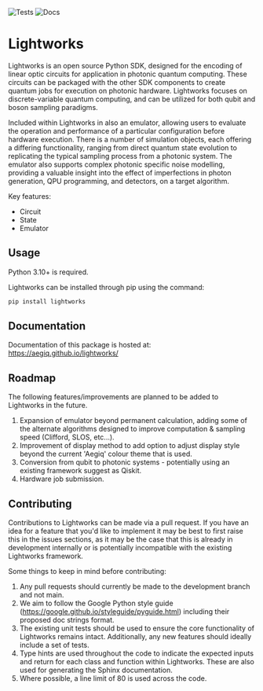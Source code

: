 ![Tests](https://github.com/Aegiq/lightworks/actions/workflows/tests.yml/badge.svg?event=push)
![Docs](https://github.com/Aegiq/lightworks/actions/workflows/sphinx_deploy.yml/badge.svg?event=push)

# Lightworks

Lightworks is an open source Python SDK, designed for the encoding of linear optic circuits for application in photonic quantum computing. These circuits can be packaged with the other SDK components to create quantum jobs for execution on photonic hardware. Lightworks focuses on discrete-variable quantum computing, and can be utilized for both qubit and boson sampling paradigms.

Included within Lightworks in also an emulator, allowing users to evaluate the operation and performance of a particular configuration before hardware execution. There is a number of simulation objects, each offering a differing functionality, ranging from direct quantum state evolution to replicating the typical sampling process from a photonic system. The emulator also supports complex photonic specific noise modelling, providing a valuable insight into the effect of imperfections in photon generation, QPU programming, and detectors, on a target algorithm.

Key features:
- Circuit
- State
- Emulator

## Usage

Python 3.10+ is required.

Lightworks can be installed through pip using the command:

```bash
pip install lightworks
```

## Documentation

Documentation of this package is hosted at: https://aegiq.github.io/lightworks/

## Roadmap

The following features/improvements are planned to be added to Lightworks in the future.

1) Expansion of emulator beyond permanent calculation, adding some of the alternate algorithms designed to improve computation & sampling speed (Clifford, SLOS, etc...).
2) Improvement of display method to add option to adjust display style beyond the current 'Aegiq' colour theme that is used.
3) Conversion from qubit to photonic systems - potentially using an existing framework suggest as Qiskit.
4) Hardware job submission.

## Contributing

Contributions to Lightworks can be made via a pull request. If you have an idea for a feature that you'd like to implement it may be best to first raise this in the issues sections, as it may be the case that this is already in development internally or is potentially incompatible with the existing Lightworks framework.

Some things to keep in mind before contributing:
1) Any pull requests should currently be made to the development branch and not main. 
2) We aim to follow the Google Python style guide (https://google.github.io/styleguide/pyguide.html) including their proposed doc strings format. 
3) The existing unit tests should be used to ensure the core functionality of Lightworks remains intact. Additionally, any new features should ideally include a set of tests.
4) Type hints are used throughout the code to indicate the expected inputs and return for each class and function within Lightworks. These are also used for generating the Sphinx documentation.
5) Where possible, a line limit of 80 is used across the code.
